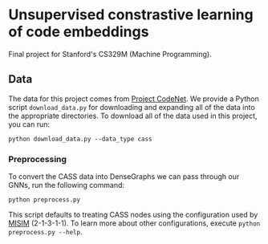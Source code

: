 # Unsupervised constrastive learning of code embeddings

Final project for Stanford's CS329M (Machine Programming).

## Data

The data for this project comes from [Project CodeNet](https://developer.ibm.com/exchanges/data/all/project-codenet/). We provide a Python script <code>download_data.py</code> for downloading and expanding all of the data into the appropriate directories. To download all of the data used in this project, you can run:

```
python download_data.py --data_type cass
```

### Preprocessing

To convert the CASS data into DenseGraphs we can pass through our GNNs, run the following command:

```
python preprocess.py
```

This script defaults to treating CASS nodes using the configuration used by [MISIM](https://arxiv.org/abs/2006.05265) (2-1-3-1-1). To learn more about other configurations, execute <code>python preprocess.py --help</code>.
